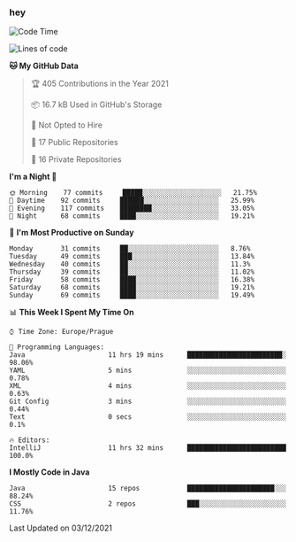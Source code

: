 ### hey

<!--START_SECTION:waka-->
![Code Time](http://img.shields.io/badge/Code%20Time-434%20hrs%2024%20mins-blue)

![Lines of code](https://img.shields.io/badge/From%20Hello%20World%20I%27ve%20Written-100%20Thousand%20lines%20of%20code-blue)

**🐱 My GitHub Data** 

> 🏆 405 Contributions in the Year 2021
 > 
> 📦 16.7 kB Used in GitHub's Storage 
 > 
> 🚫 Not Opted to Hire
 > 
> 📜 17 Public Repositories 
 > 
> 🔑 16 Private Repositories  
 > 
**I'm a Night 🦉** 

```text
🌞 Morning    77 commits     █████░░░░░░░░░░░░░░░░░░░░   21.75% 
🌆 Daytime    92 commits     ██████░░░░░░░░░░░░░░░░░░░   25.99% 
🌃 Evening    117 commits    ████████░░░░░░░░░░░░░░░░░   33.05% 
🌙 Night      68 commits     ████░░░░░░░░░░░░░░░░░░░░░   19.21%

```
📅 **I'm Most Productive on Sunday** 

```text
Monday       31 commits     ██░░░░░░░░░░░░░░░░░░░░░░░   8.76% 
Tuesday      49 commits     ███░░░░░░░░░░░░░░░░░░░░░░   13.84% 
Wednesday    40 commits     ██░░░░░░░░░░░░░░░░░░░░░░░   11.3% 
Thursday     39 commits     ██░░░░░░░░░░░░░░░░░░░░░░░   11.02% 
Friday       58 commits     ████░░░░░░░░░░░░░░░░░░░░░   16.38% 
Saturday     68 commits     ████░░░░░░░░░░░░░░░░░░░░░   19.21% 
Sunday       69 commits     ████░░░░░░░░░░░░░░░░░░░░░   19.49%

```


📊 **This Week I Spent My Time On** 

```text
⌚︎ Time Zone: Europe/Prague

💬 Programming Languages: 
Java                     11 hrs 19 mins      ████████████████████████░   98.06% 
YAML                     5 mins              ░░░░░░░░░░░░░░░░░░░░░░░░░   0.78% 
XML                      4 mins              ░░░░░░░░░░░░░░░░░░░░░░░░░   0.63% 
Git Config               3 mins              ░░░░░░░░░░░░░░░░░░░░░░░░░   0.44% 
Text                     0 secs              ░░░░░░░░░░░░░░░░░░░░░░░░░   0.1%

🔥 Editors: 
IntelliJ                 11 hrs 32 mins      █████████████████████████   100.0%

```

**I Mostly Code in Java** 

```text
Java                     15 repos            ██████████████████████░░░   88.24% 
CSS                      2 repos             ███░░░░░░░░░░░░░░░░░░░░░░   11.76%

```



 Last Updated on 03/12/2021
<!--END_SECTION:waka-->
